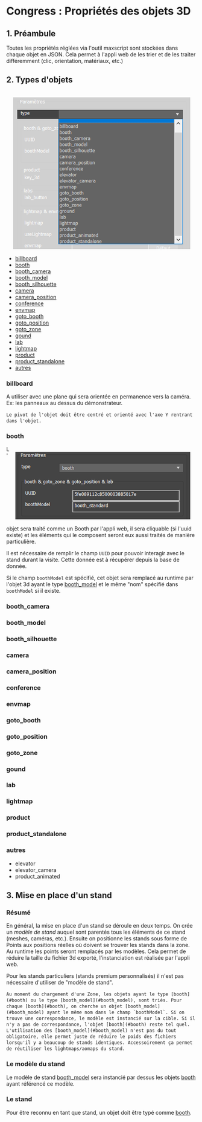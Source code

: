 <style>img {float:right;margin:1rem;}
h1, h2, h3, h4, h5, h6 { clear:both;}
</style>
# Congress : Propriétés des objets 3D
## 1. Préambule
Toutes les propriétés réglées via l'outil maxscript sont stockées dans chaque objet en JSON. Cela permet à l'appli web de les trier et de les traiter différemment (clic, orientation, matériaux, etc.)

## 2. Types d'objets
![](images/props-types.png)

- [billboard](#billboard)
- [booth](#booth)
- [booth_camera](#booth_camera)
- [booth_model](#booth_model)
- [booth_silhouette](#booth_silhouette)
- [camera](#camera)
- [camera_position](#camera_position)
- [conference](#conference)
- [envmap](#envmap)
- [goto_booth](#goto_booth)
- [goto_position](#goto_position)
- [goto_zone](#goto_zone)
- [gound](#gound)
- [lab](#lab)
- [lightmap](#lightmap)
- [product](#product)
- [product_standalone](#product_standalone)
- [autres](#autres)

### billboard
A utiliser avec une plane qui sera orientée en permanence vers la caméra. Ex: les panneaux au dessus du démonstrateur.
```warning
Le pivot de l'objet doit être centré et orienté avec l'axe Y rentrant dans l'objet.
```

### booth
![](images/props-booth.png)
L'objet sera traité comme un Booth par l'appli web, il sera cliquable (si l'uuid existe) et les éléments qui le composent seront eux aussi traités de manière particulière.

Il est nécessaire de remplir le champ `UUID` pour pouvoir interagir avec le stand durant la visite. Cette donnée est à récupérer depuis la base de donnée.

Si le champ `boothModel` est spécifié, cet objet sera remplacé au runtime par l'objet 3d ayant le type [booth_model](#booth_model) et le même "nom" spécifié dans `boothModel` si il existe.


### booth_camera
### booth_model
### booth_silhouette
### camera
### camera_position
### conference
### envmap
### goto_booth
### goto_position
### goto_zone
### gound
### lab
### lightmap
### product
### product_standalone
### autres
- elevator
- elevator_camera
- product_animated









## 3. Mise en place d'un stand
### Résumé
En général, la mise en place d'un stand se déroule en deux temps. On crée un *modèle de stand* auquel sont parentés tous les éléments de ce stand (meshes, caméras, etc.). Ensuite on positionne les stands sous forme de Points aux positions réelles où doivent se trouver les stands dans la zone. Au runtime les points seront remplacés par les modèles. Cela permet de réduire la taille du fichier 3d exporté, l'instanciation est réalisée par l'appli web.

Pour les stands particuliers (stands premium personnalisés) il n'est pas nécessaire d'utiliser de "modèle de stand".

```note
Au moment du chargement d'une Zone, les objets ayant le type [booth](#booth) ou le type [booth_model](#booth_model), sont triés. Pour chaque [booth](#booth), on cherche un objet [booth_model](#booth_model) ayant le même nom dans le champ `boothModel`. Si on trouve une correspondance, le modèle est instancié sur la cible. Si il n'y a pas de correspondance, l'objet [booth](#booth) reste tel quel.
L'utilisation des [booth_model](#booth_model) n'est pas du tout obligatoire, elle permet juste de réduire le poids des fichiers lorsqu'il y a beaucoup de stands identiques. Accessoirement ça permet de réutiliser les lightmaps/aomaps du stand.
```

### Le modèle du stand
Le modèle de stand [booth_model](#booth_model) sera instancié par dessus les objets [booth](#booth) ayant référencé ce modèle.

### Le stand
Pour être reconnu en tant que stand, un objet doit être typé comme [booth](#booth).














